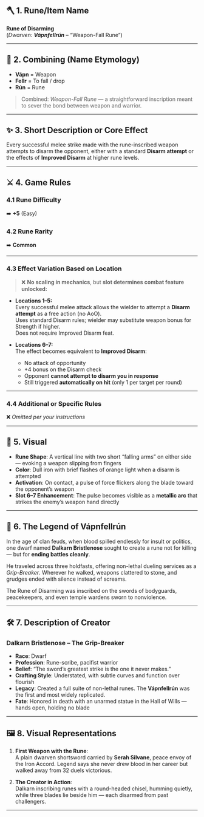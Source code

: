 ## 🪓 **1. Rune/Item Name**  
**Rune of Disarming**  
(*Dwarven: **Vápnfellrún*** – “Weapon-Fall Rune”)

---

## 🔡 **2. Combining (Name Etymology)**  
- **Vápn** = Weapon  
- **Fellr** = To fall / drop  
- **Rún** = Rune  

> Combined: *Weapon-Fall Rune* — a straightforward inscription meant to sever the bond between weapon and warrior.

---

## ✨ **3. Short Description or Core Effect**  
Every successful melee strike made with the rune-inscribed weapon attempts to disarm the opponent, either with a standard **Disarm attempt** or the effects of **Improved Disarm** at higher rune levels.

---

## ⚔ **4. Game Rules**

### 4.1 **Rune Difficulty**  
➡️ **+5** (Easy)

### 4.2 **Rune Rarity**  
➡️ **Common**

---

### 4.3 **Effect Variation Based on Location**

> ❌ **No scaling in mechanics**, but **slot determines combat feature unlocked:**

- **Locations 1–5:**  
   Every successful melee attack allows the wielder to attempt a **Disarm attempt** as a free action (no AoO).  
   Uses standard Disarm rules; wielder may substitute weapon bonus for Strength if higher.  
   Does not require Improved Disarm feat.

- **Locations 6–7:**  
   The effect becomes equivalent to **Improved Disarm**:  
   - No attack of opportunity  
   - +4 bonus on the Disarm check  
   - Opponent **cannot attempt to disarm you in response**  
   - Still triggered **automatically on hit** (only 1 per target per round)

---

### 4.4 **Additional or Specific Rules**  
❌ *Omitted per your instructions*

---

## 🧿 **5. Visual**

- **Rune Shape**: A vertical line with two short “falling arms” on either side — evoking a weapon slipping from fingers  
- **Color**: Dull iron with brief flashes of orange light when a disarm is attempted  
- **Activation**: On contact, a pulse of force flickers along the blade toward the opponent’s weapon  
- **Slot 6–7 Enhancement**: The pulse becomes visible as a **metallic arc** that strikes the enemy’s weapon hand directly

---

## 📖 **6. The Legend of Vápnfellrún**

In the age of clan feuds, when blood spilled endlessly for insult or politics, one dwarf named **Dalkarn Bristlenose** sought to create a rune not for killing — but for **ending battles cleanly**.

He traveled across three holdfasts, offering non-lethal dueling services as a *Grip-Breaker*. Wherever he walked, weapons clattered to stone, and grudges ended with silence instead of screams.

The Rune of Disarming was inscribed on the swords of bodyguards, peacekeepers, and even temple wardens sworn to nonviolence.

---

## 🛠 **7. Description of Creator**

### **Dalkarn Bristlenose – The Grip-Breaker**

- **Race**: Dwarf  
- **Profession**: Rune-scribe, pacifist warrior  
- **Belief**: “The sword’s greatest strike is the one it never makes.”  
- **Crafting Style**: Understated, with subtle curves and function over flourish  
- **Legacy**: Created a full suite of non-lethal runes. The **Vápnfellrún** was the first and most widely replicated.  
- **Fate**: Honored in death with an unarmed statue in the Hall of Wills — hands open, holding no blade

---

## 🖼 **8. Visual Representations**

1. **First Weapon with the Rune**:  
   A plain dwarven shortsword carried by **Serah Silvane**, peace envoy of the Iron Accord. Legend says she never drew blood in her career but walked away from 32 duels victorious.

2. **The Creator in Action**:  
   Dalkarn inscribing runes with a round-headed chisel, humming quietly, while three blades lie beside him — each disarmed from past challengers.

---
